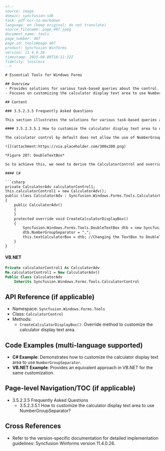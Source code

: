 ```html
<!-- 
source: image
domain: syncfusion-sdk
task: pdf-ocr-to-markdown
language: en (keep original; do not translate)
source_filename: page_407.jpeg
document_name: tools
page_number: 407
page_id: tools#page_407
product: Syncfusion Winforms
version: 11.4.0.26
timestamp: 2025-08-09T10:11:22Z
fidelity: lossless
-->

# Essential Tools for Windows Forms

## Overview
- Provides solutions for various task-based queries about the control.
- Focuses on customizing the calculator display text area to use NumberGroupSeparator.

## Content

### 3.5.2.3.5 Frequently Asked Questions

This section illustrates the solutions for various task-based queries about the control.

#### 3.5.2.3.5.1 How to customize the calculator display text area to use NumberGroupSeparator?

The calculator control by default does not allow the use of NumberGroupSeparator like in DoubleTextBox.

![](attachment:https://via.placeholder.com/300x200.png)

*Figure 207: DoubleTextBox*

So to achieve this, we need to derive the CalculatorControl and override the CreateCalculatorDisplayBox() method.

#### C#

```csharp
private CalculatorAdv calculatorControl1;
this.calculatorControl1 = new CalculatorAdv();
public class CalculatorAdv : Syncfusion.Windows.Forms.Tools.CalculatorControl
{
    public CalculatorAdv()
    {
    }
    protected override void CreateCalculatorDisplayBox()
    {
        Syncfusion.Windows.Forms.Tools.DoubleTextBox dtb = new Syncfusion.Windows.Forms.Tools.DoubleTextBox();
        dtb.NumberGroupSeparator = ",";
        this.textCalculatorBox = dtb; //Changing the TextBox to DoubleTextBox
    }
}
```

#### VB.NET

```vb
Private calculatorControl1 As CalculatorAdv
Me.calculatorControl1 = New CalculatorAdv()
Public Class CalculatorAdv
    Inherits Syncfusion.Windows.Forms.Tools.CalculatorControl
```

## API Reference (if applicable)
- Namespace: `Syncfusion.Windows.Forms.Tools`
- Class: `CalculatorControl`
- Methods:
  - `CreateCalculatorDisplayBox()`: Override method to customize the calculator display text area.

## Code Examples (multi-language supported)
- **C# Example**: Demonstrates how to customize the calculator display text area to use `NumberGroupSeparator`.
- **VB.NET Example**: Provides an equivalent approach in VB.NET for the same customization.

## Page-level Navigation/TOC (if applicable)
- 3.5.2.3.5 Frequently Asked Questions
  - 3.5.2.3.5.1 How to customize the calculator display text area to use NumberGroupSeparator?

## Cross References
- Refer to the version-specific documentation for detailed implementation guidelines: Syncfusion Winforms version 11.4.0.26.

<!-- tags: [Syncfusion Winforms, CalculatorControl, NumberGroupSeparator, Manual, C#, VB.NET] keywords: [CalculatorControl, DoubleTextBox, NumberGroupSeparator, Customization, C#, VB.NET, Version 11.4.0.26] -->
```